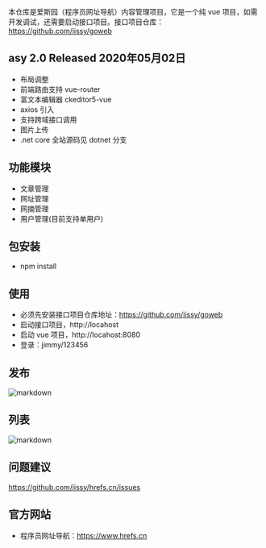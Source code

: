 本仓库是爱斯园（程序员网址导航）内容管理项目，它是一个纯 vue 项目，如需开发调试，还需要启动接口项目。接口项目仓库：https://github.com/iissy/goweb

## asy 2.0 Released 2020年05月02日
+ 布局调整
+ 前端路由支持 vue-router
+ 富文本编辑器 ckeditor5-vue
+ axios 引入
+ 支持跨域接口调用
+ 图片上传
+ .net core 全站源码见 dotnet 分支

## 功能模块
+ 文章管理
+ 网址管理
+ 网摘管理
+ 用户管理(目前支持单用户)

## 包安装
+ npm install

## 使用
+ 必须先安装接口项目仓库地址：https://github.com/iissy/goweb
+ 启动接口项目，http://locahost
+ 启动 vue 项目，http://locahost:8080
+ 登录：jimmy/123456

## 发布
![markdown](https://github.com/iissy/hrefs.cn/blob/master/images/modify.png "发布图片")

## 列表
![markdown](https://github.com/iissy/hrefs.cn/blob/master/images/list.png "列表图片")

## 问题建议
https://github.com/iissy/hrefs.cn/issues

## 官方网站
+ 程序员网址导航：https://www.hrefs.cn